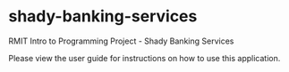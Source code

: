 # shady-banking-services
RMIT Intro to Programming Project - Shady Banking Services

Please view the user guide for instructions on how to use this application.
